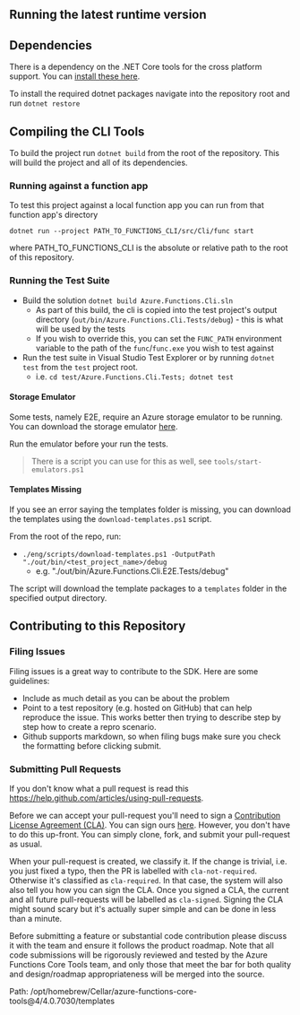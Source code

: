 ﻿## Running the latest runtime version

## Dependencies

There is a dependency on the .NET Core tools for the cross platform support. You can [install these here](https://www.microsoft.com/net/core).

To install the required dotnet packages navigate into the repository root and run `dotnet restore`

## Compiling the CLI Tools

To build the project run `dotnet build` from the root of the repository. This will build the project and all of its dependencies.

### Running against a function app

To test this project against a local function app you can run from that function app's directory

`dotnet run --project PATH_TO_FUNCTIONS_CLI/src/Cli/func start`

where PATH_TO_FUNCTIONS_CLI is the absolute or relative path to the root of this repository.

### Running the Test Suite

- Build the solution `dotnet build Azure.Functions.Cli.sln`
  - As part of this build, the cli is copied into the test project's output directory (`out/bin/Azure.Functions.Cli.Tests/debug`) - this is what will be used by the tests
  - If you wish to override this, you can set the `FUNC_PATH` environment variable to the path of the `func`/`func.exe` you wish to test against
- Run the test suite in Visual Studio Test Explorer or by running `dotnet test` from the `test` project root.
  - i.e. `cd test/Azure.Functions.Cli.Tests; dotnet test`

#### Storage Emulator

Some tests, namely E2E, require an Azure storage emulator to be running. You can download the storage emulator [here](https://learn.microsoft.com/azure/storage/common/storage-use-azurite?tabs=visual-studio%2Cblob-storage).

Run the emulator before your run the tests.

> There is a script you can use for this as well, see `tools/start-emulators.ps1`

#### Templates Missing

If you see an error saying the templates folder is missing, you can download the templates using the `download-templates.ps1` script.

From the root of the repo, run:

- `./eng/scripts/download-templates.ps1 -OutputPath "./out/bin/<test_project_name>/debug`
  - e.g. "./out/bin/Azure.Functions.Cli.E2E.Tests/debug"

The script will download the template packages to a `templates` folder in the specified output directory.

## Contributing to this Repository

### Filing Issues

Filing issues is a great way to contribute to the SDK. Here are some guidelines:

* Include as much detail as you can be about the problem
* Point to a test repository (e.g. hosted on GitHub) that can help reproduce the issue. This works better then trying to describe step by step how to create a repro scenario.
* Github supports markdown, so when filing bugs make sure you check the formatting before clicking submit.

### Submitting Pull Requests

If you don't know what a pull request is read this https://help.github.com/articles/using-pull-requests.

Before we can accept your pull-request you'll need to sign a [Contribution License Agreement (CLA)](http://en.wikipedia.org/wiki/Contributor_License_Agreement). You can sign ours [here](https://cla2.dotnetfoundation.org). However, you don't have to do this up-front. You can simply clone, fork, and submit your pull-request as usual.

When your pull-request is created, we classify it. If the change is trivial, i.e. you just fixed a typo, then the PR is labelled with `cla-not-required`. Otherwise it's classified as `cla-required`. In that case, the system will also also tell you how you can sign the CLA. Once you signed a CLA, the current and all future pull-requests will be labelled as `cla-signed`. Signing the CLA might sound scary but it's actually super simple and can be done in less than a minute.

Before submitting a feature or substantial code contribution please discuss it with the team and ensure it follows the product roadmap. Note that all code submissions will be rigorously reviewed and tested by the Azure Functions Core Tools team, and only those that meet the bar for both quality and design/roadmap appropriateness will be merged into the source.

Path: /opt/homebrew/Cellar/azure-functions-core-tools@4/4.0.7030/templates